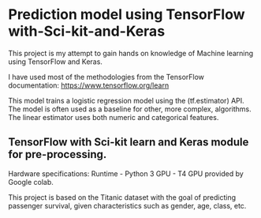 # Prediction model using TensorFlow with-Sci-kit-and-Keras
This project is my attempt to gain hands on knowledge of Machine learning using TensorFlow and Keras.

I have used most of the methodologies from the TensorFlow documentation: 
https://www.tensorflow.org/learn

This model trains a logistic regression model using the (tf.estimator) API. The model is often used as a baseline for other, more complex, algorithms.
The linear estimator uses both numeric and categorical features. 
## TensorFlow with Sci-kit learn and Keras module for pre-processing.

Hardware specifications: 
Runtime - Python 3
GPU - T4 GPU provided by Google colab.

This project is based on the Titanic dataset with the goal of predicting passenger survival, given characteristics such as gender, age, class, etc.
